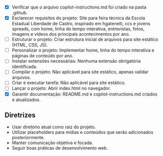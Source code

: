 <!-- Use this file to fornecer instruções específicas do workspace para o Copilot. -->
- [x] Verificar que o arquivo copilot-instructions.md foi criado na pasta .github.
- [x] Esclarecer requisitos do projeto: Site para feira técnica da Escola Estadual Liberdade de Castro, inspirado em hgatenelli, ccs e jovens spreads, com home, linha do tempo interativa, entrevistas, fotos, imagens e vídeos dos principais acontecimentos por ano.
- [ ] Estruturar o projeto: Criar estrutura inicial de arquivos para site estático (HTML, CSS, JS).
- [ ] Personalizar o projeto: Implementar home, linha do tempo interativa e páginas de conteúdo por ano.
- [ ] Instalar extensões necessárias: Nenhuma extensão obrigatória identificada.
- [ ] Compilar o projeto: Não aplicável para site estático, apenas validar arquivos.
- [ ] Criar e executar tarefa: Não aplicável para site estático.
- [ ] Lançar o projeto: Abrir index.html no navegador.
- [x] Garantir documentação: README.md e copilot-instructions.md criados e atualizados.

## Diretrizes
- Usar diretório atual como raiz do projeto.
- Utilizar placeholders para mídias e conteúdos que serão adicionados posteriormente.
- Manter comunicação objetiva e focada.
- Seguir boas práticas de desenvolvimento web.
